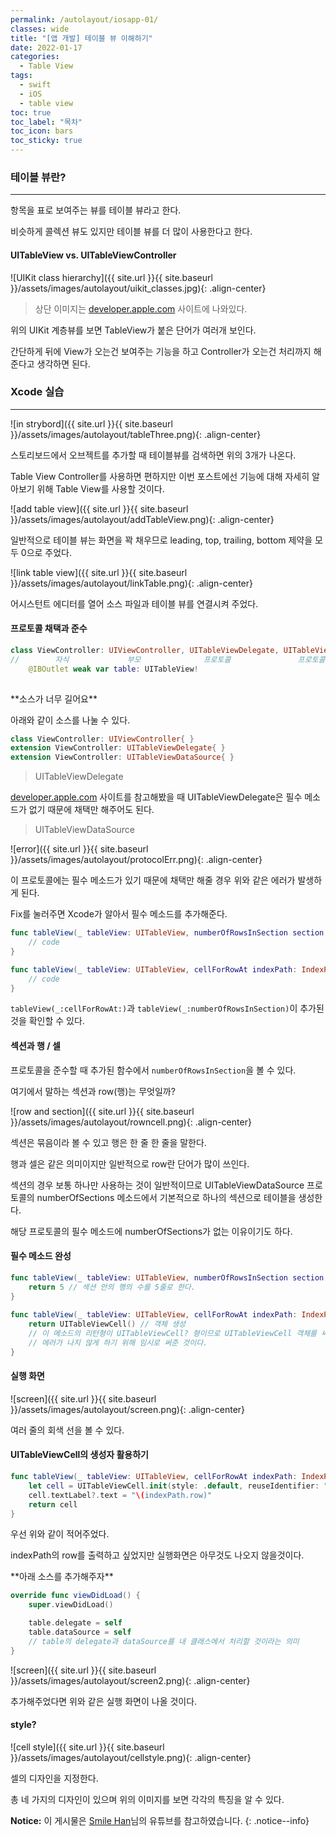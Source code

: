 ```yaml
---
permalink: /autolayout/iosapp-01/
classes: wide
title: "[앱 개발] 테이블 뷰 이해하기"
date: 2022-01-17
categories:
  - Table View
tags:
  - swift
  - iOS
  - table view
toc: true
toc_label: "목차"
toc_icon: bars
toc_sticky: true
---
```


### 테이블 뷰란?

---

항목을 표로 보여주는 뷰를 테이블 뷰라고 한다.

비슷하게 콜렉션 뷰도 있지만 테이블 뷰를 더 많이 사용한다고 한다.

#### UITableView vs. UITableViewController

![UIKit class hierarchy]({{ site.url }}{{ site.baseurl }}/assets/images/autolayout/uikit_classes.jpg){: .align-center}

> 상단 이미지는 [developer.apple.com](https://developer.apple.com/library/archive/documentation/Cocoa/Conceptual/CocoaFundamentals/WhatIsCocoa/WhatIsCocoa.html#//apple_ref/doc/uid/TP40002974-CH3-SW10) 사이트에 나와있다.

위의 UIKit 계층뷰를 보면 TableView가 붙은 단어가 여러개 보인다.

간단하게 뒤에 View가 오는건 보여주는 기능을 하고 Controller가 오는건 처리까지 해준다고 생각하면 된다.

### Xcode 실습

---

![in strybord]({{ site.url }}{{ site.baseurl }}/assets/images/autolayout/tableThree.png){: .align-center}

스토리보드에서 오브젝트를 추가할 때 테이블뷰를 검색하면 위의 3개가 나온다.

Table View Controller를 사용하면 편하지만 이번 포스트에선 기능에 대해 자세히 알아보기 위해 Table View를 사용할 것이다.

![add table view]({{ site.url }}{{ site.baseurl }}/assets/images/autolayout/addTableView.png){: .align-center}

일반적으로 테이블 뷰는 화면을 꽉 채우므로 leading, top, trailing, bottom 제약을 모두 0으로 주었다.

![link table view]({{ site.url }}{{ site.baseurl }}/assets/images/autolayout/linkTable.png){: .align-center}

어시스턴트 에디터를 열어 소스 파일과 테이블 뷰를 연결시켜 주었다.

#### 프로토콜 채택과 준수

```swift
class ViewController: UIViewController, UITableViewDelegate, UITableViewDataSource {
//        자식             부모              프로토콜               프로토콜
    @IBOutlet weak var table: UITableView!
    
```

<div class="notice--primary" markdown="1">
**소스가 너무 길어요**

아래와 같이 소스를 나눌 수 있다.

```swift
class ViewController: UIViewController{ }
extension ViewController: UITableViewDelegate{ }
extension ViewController: UITableViewDataSource{ }
```
</div>

> UITableViewDelegate

[developer.apple.com](https://developer.apple.com/documentation/uikit/uitableviewdelegate/) 사이트를 참고해봤을 때 UITableViewDelegate은 필수 메소드가 없기 때문에 채택만 해주어도 된다.

> UITableViewDataSource

![error]({{ site.url }}{{ site.baseurl }}/assets/images/autolayout/protocolErr.png){: .align-center}

이 프로토콜에는 필수 메소드가 있기 때문에 채택만 해줄 경우 위와 같은 에러가 발생하게 된다.

Fix를 눌러주면 Xcode가 알아서 필수 메소드를 추가해준다.

```swift
func tableView(_ tableView: UITableView, numberOfRowsInSection section: Int) -> Int {
    // code
}

func tableView(_ tableView: UITableView, cellForRowAt indexPath: IndexPath) -> UITableViewCell {
    // code
}
```

`tableView(_:cellForRowAt:)`과 `tableView(_:numberOfRowsInSection)`이 추가된 것을 확인할 수 있다.

#### 섹션과 행 / 셀

프로토콜을 준수할 때 추가된 함수에서 `numberOfRowsInSection`을 볼 수 있다.

여기에서 말하는 섹션과 row(행)는 무엇일까?

![row and section]({{ site.url }}{{ site.baseurl }}/assets/images/autolayout/rowncell.png){: .align-center}

섹션은 묶음이라 볼 수 있고 행은 한 줄 한 줄을 말한다.

행과 셀은 같은 의미이지만 일반적으로 row란 단어가 많이 쓰인다.

섹션의 경우 보통 하나만 사용하는 것이 일반적이므로 UITableViewDataSource 프로토콜의 numberOfSections 메소드에서 기본적으로 하나의 섹션으로 테이블을 생성한다.

해당 프로토콜의 필수 메소드에 numberOfSections가 없는 이유이기도 하다.

#### 필수 메소드 완성

```swift
func tableView(_ tableView: UITableView, numberOfRowsInSection section: Int) -> Int {
    return 5 // 섹션 안의 행의 수를 5줄로 한다.
}
    
func tableView(_ tableView: UITableView, cellForRowAt indexPath: IndexPath) -> UITableViewCell {
    return UITableViewCell() // 객체 생성
    // 이 메소드의 리턴형이 UITableViewCell? 형이므로 UITableViewCell 객체를 써주었다.
    // 에러가 나지 않게 하기 위해 임시로 써준 것이다.
}
```

#### 실행 화면

![screen]({{ site.url }}{{ site.baseurl }}/assets/images/autolayout/screen.png){: .align-center}

여러 줄의 회색 선을 볼 수 있다.

#### UITableViewCell의 생성자 활용하기

```swift
func tableView(_ tableView: UITableView, cellForRowAt indexPath: IndexPath) -> UITableViewCell {
    let cell = UITableViewCell.init(style: .default, reuseIdentifier: "myCell")
    cell.textLabel?.text = "\(indexPath.row)"
    return cell
}
```

우선 위와 같이 적어주었다.

indexPath의 row를 출력하고 싶었지만 실행화면은 아무것도 나오지 않을것이다.

<div class="notice--primary" markdown="1">
**아래 소스를 추가해주자**

```swift
override func viewDidLoad() {
    super.viewDidLoad()

    table.delegate = self
    table.dataSource = self
    // table의 delegate과 dataSource를 내 클래스에서 처리할 것이라는 의미
}
```

![screen]({{ site.url }}{{ site.baseurl }}/assets/images/autolayout/screen2.png){: .align-center}

추가해주었다면 위와 같은 실행 화면이 나올 것이다.
</div>

#### style?

![cell style]({{ site.url }}{{ site.baseurl }}/assets/images/autolayout/cellstyle.png){: .align-center}

셀의 디자인을 지정한다.

총 네 가지의 디자인이 있으며 위의 이미지를 보면 각각의 특징을 알 수 있다.

**Notice:** 이 게시물은 [Smile Han](https://www.youtube.com/watch?v=F5WhaFcK9sg&list=PLJqaIeuL7nuF9UoSxZLxIl3GC5WmeMSSU&index=52 "Smile Han님 유튜브")님의 유튜브를 참고하였습니다.
{: .notice--info}